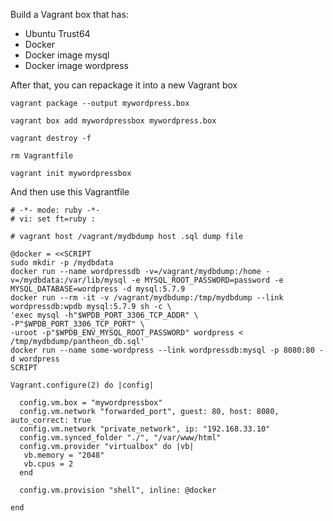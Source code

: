 Build a Vagrant box that has:
* Ubuntu Trust64
* Docker
* Docker image mysql
* Docker image wordpress
  
After that, you can repackage it into a new Vagrant box

`vagrant package --output mywordpress.box`

`vagrant box add mywordpressbox mywordpress.box`

`vagrant destroy -f`

`rm Vagrantfile`

`vagrant init mywordpressbox`

And then use this Vagrantfile

```
# -*- mode: ruby -*-
# vi: set ft=ruby :

# vagrant host /vagrant/mydbdump host .sql dump file

@docker = <<SCRIPT
sudo mkdir -p /mydbdata
docker run --name wordpressdb -v=/vagrant/mydbdump:/home -v=/mydbdata:/var/lib/mysql -e MYSQL_ROOT_PASSWORD=password -e MYSQL_DATABASE=wordpress -d mysql:5.7.9
docker run --rm -it -v /vagrant/mydbdump:/tmp/mydbdump --link wordpressdb:wpdb mysql:5.7.9 sh -c \
'exec mysql -h"$WPDB_PORT_3306_TCP_ADDR" \
-P"$WPDB_PORT_3306_TCP_PORT" \
-uroot -p"$WPDB_ENV_MYSQL_ROOT_PASSWORD" wordpress < /tmp/mydbdump/pantheon_db.sql'
docker run --name some-wordpress --link wordpressdb:mysql -p 8080:80 -d wordpress
SCRIPT

Vagrant.configure(2) do |config|

  config.vm.box = "mywordpressbox"
  config.vm.network "forwarded_port", guest: 80, host: 8080, auto_correct: true
  config.vm.network "private_network", ip: "192.168.33.10"
  config.vm.synced_folder "./", "/var/www/html"
  config.vm.provider "virtualbox" do |vb|
   vb.memory = "2048"
   vb.cpus = 2
  end
  
  config.vm.provision "shell", inline: @docker

end
```
